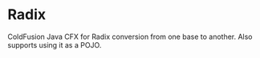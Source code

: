 # Radix
ColdFusion Java CFX for Radix conversion from one base to another.  Also supports using it as a POJO.
